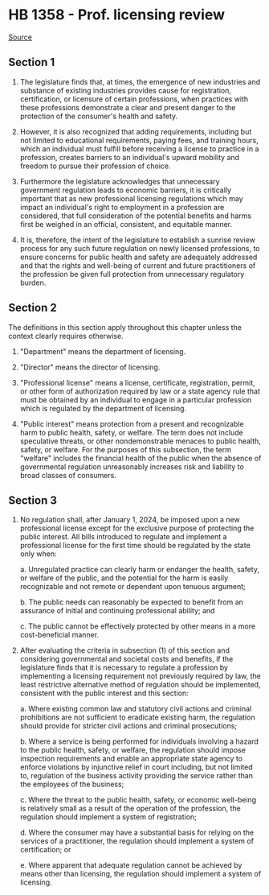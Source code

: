 # HB 1358 - Prof. licensing review

[Source](http://lawfilesext.leg.wa.gov/biennium/2023-24/Pdf/Bills/House%20Bills/1358.pdf)

## Section 1


1. The legislature finds that, at times, the emergence of new industries and substance of existing industries provides cause for registration, certification, or licensure of certain professions, when practices with these professions demonstrate a clear and present danger to the protection of the consumer's health and safety.

2. However, it is also recognized that adding requirements, including but not limited to educational requirements, paying fees, and training hours, which an individual must fulfill before receiving a license to practice in a profession, creates barriers to an individual's upward mobility and freedom to pursue their profession of choice.

3. Furthermore the legislature acknowledges that unnecessary government regulation leads to economic barriers, it is critically important that as new professional licensing regulations which may impact an individual's right to employment in a profession are considered, that full consideration of the potential benefits and harms first be weighed in an official, consistent, and equitable manner.

4. It is, therefore, the intent of the legislature to establish a sunrise review process for any such future regulation on newly licensed professions, to ensure concerns for public health and safety are adequately addressed and that the rights and well-being of current and future practitioners of the profession be given full protection from unnecessary regulatory burden.

## Section 2
The definitions in this section apply throughout this chapter unless the context clearly requires otherwise.

1. "Department" means the department of licensing.

2. "Director" means the director of licensing.

3. "Professional license" means a license, certificate, registration, permit, or other form of authorization required by law or a state agency rule that must be obtained by an individual to engage in a particular profession which is regulated by the department of licensing.

4. "Public interest" means protection from a present and recognizable harm to public health, safety, or welfare. The term does not include speculative threats, or other nondemonstrable menaces to public health, safety, or welfare. For the purposes of this subsection, the term "welfare" includes the financial health of the public when the absence of governmental regulation unreasonably increases risk and liability to broad classes of consumers.

## Section 3
1. No regulation shall, after January 1, 2024, be imposed upon a new professional license except for the exclusive purpose of protecting the public interest. All bills introduced to regulate and implement a professional license for the first time should be regulated by the state only when:

    a. Unregulated practice can clearly harm or endanger the health, safety, or welfare of the public, and the potential for the harm is easily recognizable and not remote or dependent upon tenuous argument;

    b. The public needs can reasonably be expected to benefit from an assurance of initial and continuing professional ability; and

    c. The public cannot be effectively protected by other means in a more cost-beneficial manner.

2. After evaluating the criteria in subsection (1) of this section and considering governmental and societal costs and benefits, if the legislature finds that it is necessary to regulate a profession by implementing a licensing requirement not previously required by law, the least restrictive alternative method of regulation should be implemented, consistent with the public interest and this section:

    a. Where existing common law and statutory civil actions and criminal prohibitions are not sufficient to eradicate existing harm, the regulation should provide for stricter civil actions and criminal prosecutions;

    b. Where a service is being performed for individuals involving a hazard to the public health, safety, or welfare, the regulation should impose inspection requirements and enable an appropriate state agency to enforce violations by injunctive relief in court including, but not limited to, regulation of the business activity providing the service rather than the employees of the business;

    c. Where the threat to the public health, safety, or economic well-being is relatively small as a result of the operation of the profession, the regulation should implement a system of registration;

    d. Where the consumer may have a substantial basis for relying on the services of a practitioner, the regulation should implement a system of certification; or

    e. Where apparent that adequate regulation cannot be achieved by means other than licensing, the regulation should implement a system of licensing.
